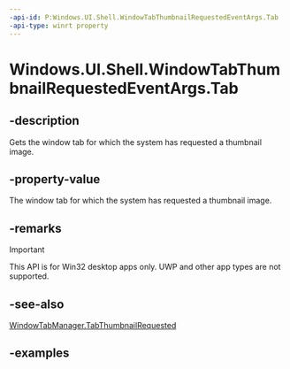 ```yaml
---
-api-id: P:Windows.UI.Shell.WindowTabThumbnailRequestedEventArgs.Tab
-api-type: winrt property
---
```


# Windows.UI.Shell.WindowTabThumbnailRequestedEventArgs.Tab

<!--
public Windows.UI.Shell.WindowTab Tab { get; }
-->

## -description

Gets the window tab for which the system has requested a thumbnail image.

## -property-value

The window tab for which the system has requested a thumbnail image.

## -remarks

> [!IMPORTANT]
> This API is for Win32 desktop apps only. UWP and other app types are not supported.

## -see-also

[WindowTabManager.TabThumbnailRequested](windowtabmanager_tabthumbnailrequested.md)

## -examples
